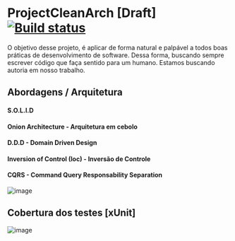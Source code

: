 # ProjectCleanArch [Draft] [![Build status](https://ci.appveyor.com/api/projects/status/0e0qfnp2kobgakl6/branch/master?svg=true)](https://ci.appveyor.com/project/wodsonluiz/projectcleanarch)



O objetivo desse projeto, é aplicar de forma natural e palpável a todos boas práticas de desenvolvimento de software. 
Dessa forma, buscando sempre escrever código que faça sentido para um humano. 
Estamos buscando autoria em nosso trabalho. 


## Abordagens / Arquitetura 
#### S.O.L.I.D
#### Onion Architecture - Arquitetura em cebolo
#### D.D.D - Domain Driven Design 
#### Inversion of Control (Ioc) - Inversão de Controle
#### CQRS - Command Query Responsability Separation

![image](https://user-images.githubusercontent.com/13908258/143156357-11bbba2a-d81d-48cb-8feb-ad2a447afc7a.png)

## Cobertura dos testes [xUnit]
![image](https://user-images.githubusercontent.com/13908258/143361723-edb32125-9c2a-4c5d-a018-22bb77f9b4f3.png)

